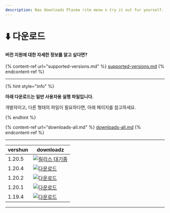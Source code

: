 ```yaml
---
description: Nao downloadz Plazma rite meow n try it out fur yourself.
---
```


# ⬇️ 다운로드

#### 버전 지원에 대한 자세한 정보를 알고 싶다면?

{% content-ref url="supported-versions.md" %}
[supported-versions.md](supported-versions.md)
{% endcontent-ref %}

***

{% hint style="info" %}

**아래 다운로드는 일반 사용자용 실행 파일입니다.**

개발자이고, 다른 형태의 파일이 필요하다면, 아래 페이지를 참고하세요.

{% endhint %}

{% content-ref url="downloads-all.md" %}
[downloads-all.md](downloads-all.md)
{% endcontent-ref %}

***

<table data-view="cards">
    <thead>
        <tr>
            <th>vershun</th>
            <th>downloadz</th>
        </tr>
    </thead>
    <tbody>
        <tr>
            <td>1.20.5</td>
            <td><a href="">
                <img src="https://badge.plazmamc.org/0/릴리스%20대기중" alt="릴리스 대기중">
            </a></td>
        </tr>
        <tr>
            <td>1.20.4</td>
            <td><a href="https://dl.plazmamc.org/1.20.4/">
                <img src="https://badge.plazmamc.org/1/다운로드" alt="다운로드">
            </a></td>
        </tr>
        <tr>
            <td>1.20.2</td>
            <td><a href="https://dl.plazmamc.org/1.20.2/">
                <img src="https://badge.plazmamc.org/1/다운로드" alt="다운로드">
            </a></td>
        </tr>
        <tr>
            <td>1.20.1</td>
            <td><a href="https://dl.plazmamc.org/1.20.1/">
                <img src="https://badge.plazmamc.org/1/다운로드" alt="다운로드">
            </a></td>
        </tr>
        <tr>
            <td>1.19.4</td>
            <td><a href="https://dl.plazmamc.org/1.19.4/">
                <img src="https://badge.plazmamc.org/1/다운로드" alt="다운로드">
            </a></td>
        </tr>
    </tbody>
</table>

***
